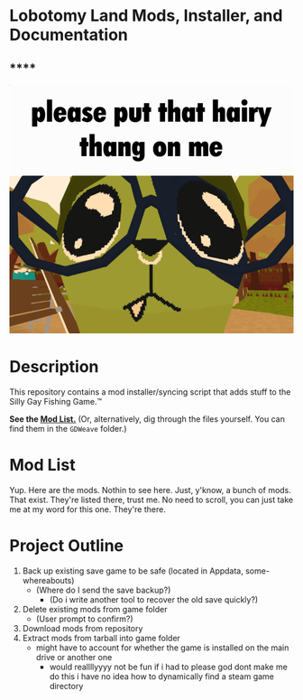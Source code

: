 # Lobotomy Land Mods, Installer, and Documentation
## ****
![logo](hairythang.png)

# Description
This repository contains a mod installer/syncing script that adds stuff to the Silly Gay Fishing Game.™ 

**See the [Mod List.](#mod-list)** (Or, alternatively, dig through the files yourself. You can find them in the `GDWeave` folder.)

# Mod List
Yup. Here are the mods. Nothin to see here. Just, y'know, a bunch of mods. That exist. They're listed there, trust me. No need to scroll, you can just take me at my word for this one. They're there.

# Project Outline
1. Back up existing save game to be safe (located in Appdata, some-whereabouts)
   - (Where do I send the save backup?)
     - (Do i write another tool to recover the old save quickly?)
2. Delete existing mods from game folder
   - (User prompt to confirm?)
3. Download mods from repository
4. Extract mods from tarball into game folder
    - might have to account for whether the game is installed on the main drive or another one
      - would reallllyyyy not be fun if i had to please god dont make me do this i have no idea how to dynamically find a steam game directory
